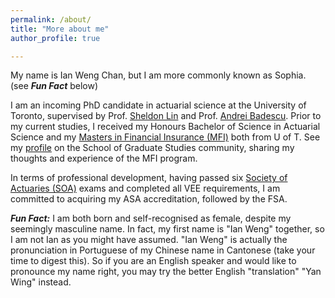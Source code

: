 ```yaml
---
permalink: /about/
title: "More about me"
author_profile: true

---
```


My name is Ian Weng Chan, but I am more commonly known as Sophia. (see ***Fun Fact*** below)

I am an incoming PhD candidate in actuarial science at the University of Toronto, supervised by
Prof. [Sheldon Lin](https://www.statistics.utoronto.ca/people/directories/all-faculty/sheldon-lin) and 
Prof. [Andrei Badescu](https://www.statistics.utoronto.ca/people/directories/all-faculty/andrei-badescu).
Prior to my current studies, I received my Honours Bachelor of Science in Actuarial Science and my [Masters in Financial Insurance (MFI)](https://mfi.utoronto.ca/)
both from U of T. See my [profile](https://www.sgs.utoronto.ca/profile/sophia-chan/) on the School of Graduate Studies community,
sharing my thoughts and experience of the MFI program.

In terms of professional development, having passed six [Society of Actuaries (SOA)](https://www.soa.org/Canada) exams and completed all VEE requirements,
I am committed to acquiring my ASA accreditation, followed by the FSA.

***Fun Fact:*** I am both born and self-recognised as female, despite my seemingly masculine name. In fact, my first name is "Ian Weng" together, so I am not Ian as you might 
have assumed. "Ian Weng" is actually the pronunciation in Portuguese of my Chinese name in Cantonese (take your time to digest this).  So if you are an English speaker and 
would like to pronounce my name right, you may try the better English "translation" "Yan Wing" instead.
